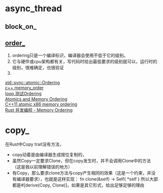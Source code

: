 # async_thread

## block_on_

## [order_](./async_thread/order_.rs)

1. ordering只是一个编译标识，编译器会使用不低于它的级别。
2. 它与硬件或cpu架构都有关，写代码时给出最低要求的级别就可以，运行时的级别，很难确定，也很验证
3.

[std::sync::atomic::Ordering](https://doc.rust-lang.org/std/sync/atomic/enum.Ordering.html)  
[c++ memory_order](https://en.cppreference.com/w/cpp/atomic/memory_order)  
[loop,测试Ordering](https://github.com/tokio-rs/loom)  
[Atomics and Memory Ordering](https://riptutorial.com/rust/example/21259/atomics-and-memory-ordering)  
[C++11 atomic x86 memory ordering](https://stackoverflow.com/questions/11836028/c11-atomic-x86-memory-ordering)  
[Rust 并发编程 - Memory Ordering](https://www.jianshu.com/p/511cde6b62a6)

# copy_

在Rust中Copy trait没有方法，

* copy动着是由编译器生成按位复制的，
* 虽然Copy一定要求Clone，但在copy发生时，并不会调用Clone中的方法（这是我以前理解错误的地方）
* 有Copy，那么要求clone方法与copy产生相同的效果（这是一个约束，并没有编译器要求），也就是这样实现： fn
  clone(&self) -> Self{
  *self } 所以大部都是#[derive(Copy, Clone)]，如果是其它形式，给出足够足够的理由
